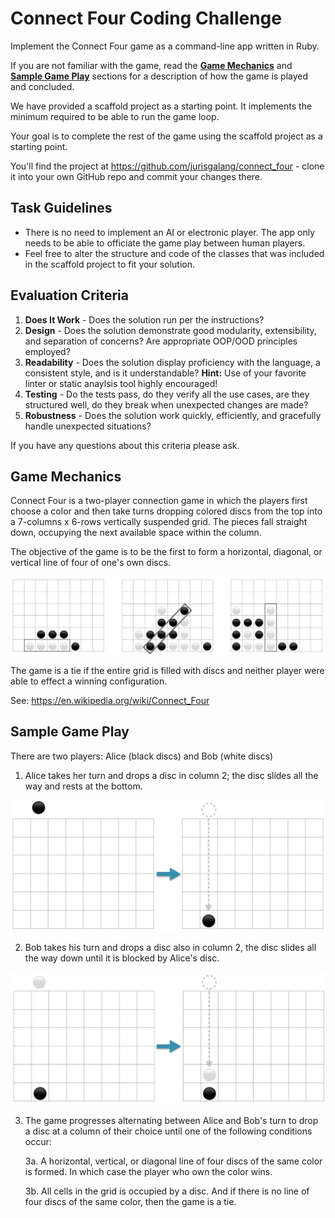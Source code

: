 # Connect Four Coding Challenge

Implement the Connect Four game as a command-line app written in Ruby.

If you are not familiar with the game, read the
**[Game Mechanics](index.md#game-mechanics)** and
**[Sample Game Play](index.md#sample-game-play)** sections for a description of
how the game is played and concluded.

We have provided a scaffold project as a starting point. It implements the
minimum required to be able to run the game loop.

Your goal is to complete the rest of the game using the scaffold project as a
starting point.

You'll find the project at https://github.com/jurisgalang/connect_four - clone
it into your own GitHub repo and commit your changes there.

## Task Guidelines

- There is no need to implement an AI or electronic player. The app only needs
  to be able to officiate the game play between human players.
- Feel free to alter the structure and code of the classes that was included in
  the scaffold project to fit your solution.
  
## Evaluation Criteria

1. **Does It Work** - Does the solution run per the instructions?
2. **Design** - Does the solution demonstrate good modularity, extensibility, and separation of concerns? Are appropriate OOP/OOD principles employed?
3. **Readability** - Does the solution display proficiency with the language, a consistent style, and is it understandable? **Hint:** Use of your favorite linter or static anaylsis tool highly encouraged!
4. **Testing** - Do the tests pass, do they verify all the use cases, are they structured well, do they break when unexpected changes are made?
5. **Robustness** - Does the solution work quickly, efficiently, and gracefully handle unexpected situations?

If you have any questions about this criteria please ask.

## Game Mechanics

Connect Four is a two-player connection game in which the players first choose a
color and then take turns dropping colored discs from the top into a
7-columns x 6-rows vertically suspended grid. The pieces fall straight down,
occupying the next available space within the column.

The objective of the game is to be the first to form a horizontal, diagonal, or
vertical line of four of one's own discs.

![winning-positions](/img/winning-positions.png?raw=true "Winning Positions")

The game is a tie if the entire grid is filled with discs and neither player
were able to effect a winning configuration.

See: https://en.wikipedia.org/wiki/Connect_Four

## Sample Game Play

There are two players: Alice (black discs) and Bob (white discs)

1. Alice takes her turn and drops a disc in column 2; the disc slides all the
  way and rests at the bottom.

  ![alices-move](/img/alices-move.jpg?raw=true "Alice's Move")

2. Bob takes his turn and drops a disc also in column 2, the disc
   slides all the way down until it is blocked by Alice's disc.

  ![bobs-move](/img/bobs-move.jpg?raw=true "Bob's Move")

3. The game progresses alternating between Alice and Bob's turn to drop a disc
   at a column of their choice until one of the following conditions occur:

   3a. A horizontal, vertical, or diagonal line of four discs of the same color
       is formed. In which case the player who own the color wins.

   3b. All cells in the grid is occupied by a disc. And if there is no line of
       four discs of the same color, then the game is a tie.

